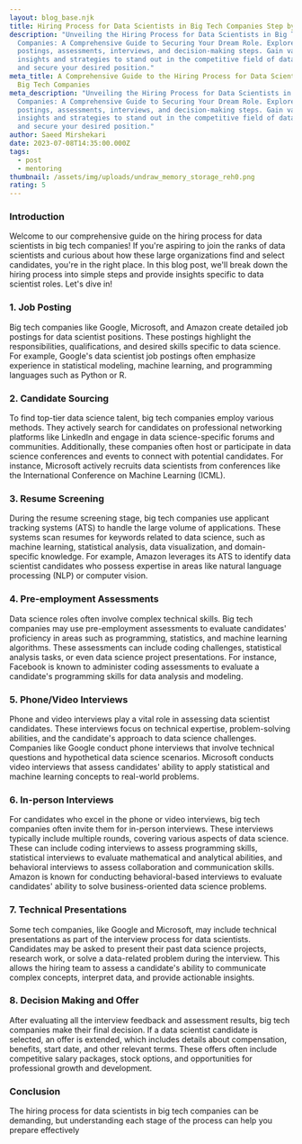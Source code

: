 ```yaml
---
layout: blog_base.njk
title: Hiring Process for Data Scientists in Big Tech Companies Step by Step
description: "Unveiling the Hiring Process for Data Scientists in Big Tech
  Companies: A Comprehensive Guide to Securing Your Dream Role. Explore job
  postings, assessments, interviews, and decision-making steps. Gain valuable
  insights and strategies to stand out in the competitive field of data science
  and secure your desired position."
meta_title: A Comprehensive Guide to the Hiring Process for Data Scientists in
  Big Tech Companies
meta_description: "Unveiling the Hiring Process for Data Scientists in Big Tech
  Companies: A Comprehensive Guide to Securing Your Dream Role. Explore job
  postings, assessments, interviews, and decision-making steps. Gain valuable
  insights and strategies to stand out in the competitive field of data science
  and secure your desired position."
author: Saeed Mirshekari
date: 2023-07-08T14:35:00.000Z
tags:
  - post
  - mentoring
thumbnail: /assets/img/uploads/undraw_memory_storage_reh0.png
rating: 5
---
```


<h3>Introduction</h3>
Welcome to our comprehensive guide on the hiring process for data scientists in big tech companies! If you're aspiring to join the ranks of data scientists and curious about how these large organizations find and select candidates, you're in the right place. In this blog post, we'll break down the hiring process into simple steps and provide insights specific to data scientist roles. Let's dive in!



<h3>1. Job Posting</h3>
Big tech companies like Google, Microsoft, and Amazon create detailed job postings for data scientist positions. These postings highlight the responsibilities, qualifications, and desired skills specific to data science. For example, Google's data scientist job postings often emphasize experience in statistical modeling, machine learning, and programming languages such as Python or R.



<h3>2. Candidate Sourcing</h3>
To find top-tier data science talent, big tech companies employ various methods. They actively search for candidates on professional networking platforms like LinkedIn and engage in data science-specific forums and communities. Additionally, these companies often host or participate in data science conferences and events to connect with potential candidates. For instance, Microsoft actively recruits data scientists from conferences like the International Conference on Machine Learning (ICML).


<h3>3. Resume Screening</h3>
During the resume screening stage, big tech companies use applicant tracking systems (ATS) to handle the large volume of applications. These systems scan resumes for keywords related to data science, such as machine learning, statistical analysis, data visualization, and domain-specific knowledge. For example, Amazon leverages its ATS to identify data scientist candidates who possess expertise in areas like natural language processing (NLP) or computer vision.


<h3>4. Pre-employment Assessments</h3>
Data science roles often involve complex technical skills. Big tech companies may use pre-employment assessments to evaluate candidates' proficiency in areas such as programming, statistics, and machine learning algorithms. These assessments can include coding challenges, statistical analysis tasks, or even data science project presentations. For instance, Facebook is known to administer coding assessments to evaluate a candidate's programming skills for data analysis and modeling.


<h3>5. Phone/Video Interviews</h3>
Phone and video interviews play a vital role in assessing data scientist candidates. These interviews focus on technical expertise, problem-solving abilities, and the candidate's approach to data science challenges. Companies like Google conduct phone interviews that involve technical questions and hypothetical data science scenarios. Microsoft conducts video interviews that assess candidates' ability to apply statistical and machine learning concepts to real-world problems.


<h3>6. In-person Interviews</h3>
For candidates who excel in the phone or video interviews, big tech companies often invite them for in-person interviews. These interviews typically include multiple rounds, covering various aspects of data science. These can include coding interviews to assess programming skills, statistical interviews to evaluate mathematical and analytical abilities, and behavioral interviews to assess collaboration and communication skills. Amazon is known for conducting behavioral-based interviews to evaluate candidates' ability to solve business-oriented data science problems.


<h3>7. Technical Presentations</h3>
Some tech companies, like Google and Microsoft, may include technical presentations as part of the interview process for data scientists. Candidates may be asked to present their past data science projects, research work, or solve a data-related problem during the interview. This allows the hiring team to assess a candidate's ability to communicate complex concepts, interpret data, and provide actionable insights.


<h3>8. Decision Making and Offer</h3>
After evaluating all the interview feedback and assessment results, big tech companies make their final decision. If a data scientist candidate is selected, an offer is extended, which includes details about compensation, benefits, start date, and other relevant terms. These offers often include competitive salary packages, stock options, and opportunities for professional growth and development.


<h3>Conclusion</h3>
The hiring process for data scientists in big tech companies can be demanding, but understanding each stage of the process can help you prepare effectively